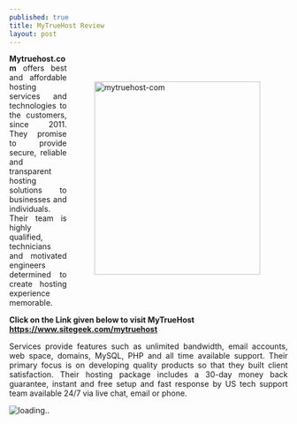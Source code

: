 ```yaml
---
published: true
title: MyTrueHost Review
layout: post
---
```

<p style="text-align: justify;"><a href="https://www.sitegeek.com/mytruehost" target="_blank"><img class="alignnone size-full wp-image-1760" src="https://ananovareviews.files.wordpress.com/2016/09/mytruehost-com.jpg" alt="mytruehost-com" width="300" height="350" style="margin:50px; float:right;" ></a></p>

<p style="text-align: justify;"><b>Mytruehost.com</b> offers best and affordable hosting services and technologies to the customers, since 2011. They promise to provide secure, reliable and transparent hosting solutions to businesses and individuals. Their team is highly qualified, technicians and motivated engineers determined to create hosting experience memorable.</p>
<p><b>Click on the Link given below to visit MyTrueHost
<a href="https://www.sitegeek.com/mytruehost" target="_blank">https://www.sitegeek.com/mytruehost</a></b></p>

<p style="text-align: justify;">Services provide features such as unlimited bandwidth, email accounts, web space, domains, MySQL, PHP and all time available support.  Their primary focus is on developing quality products so that they built client satisfaction. Their hosting package includes a 30-day money back guarantee, instant and free setup and fast response by US tech support team available 24/7 via live chat, email or phone.</p>


<script type='text/javascript'  src ='https://www.sitegeek.com/company-visit/info_widget.jsp?first=68109&second=1'></script><div id='sitegeek_cmp_info_portrait_68109' style='width:auto;'><img src='https://www.sitegeek.com/img/loader.gif' alt='loading..'></div>